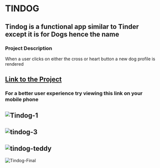 # TINDOG 
## Tindog is a functional app similar to Tinder except it is for Dogs hence the name 
### Project Description
When a user clicks on either the cross or heart button a new dog profile is rendered 

## [Link to the Project](https://t.co/qWqdWlOTjI)

### For a better user experience try viewing this link on your mobile phone

![Tindog-1](https://github.com/eshan-one/Tindog/assets/108228113/2c2549b9-802b-4a42-bf31-b81dc3dfe8d1)
------
![tindog-3](https://github.com/eshan-one/Tindog/assets/108228113/3b65881c-de78-4025-ac1e-b5201bca3dd6)
-------
![tindog-teddy](https://github.com/eshan-one/Tindog/assets/108228113/83983012-be14-4f3a-bc72-ea47c7af1cb5)
-------
![Tindog-Final](https://github.com/eshan-one/Tindog/assets/108228113/c55a514f-7468-45e4-a950-5105b8b872d6)

